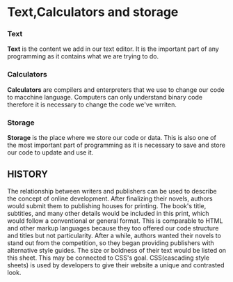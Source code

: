 <h1>Text,Calculators and storage</h1>
<h3>Text</h3> 
<p><b>Text</b> is the content we add in our text editor. It is the important part of any programming as it contains what we are trying to do.</p>
<h3>Calculators</h3>
<p><b>Calculators</b> are compilers and enterpreters that we use to change our code to macchine language. Computers can only understand binary code therefore it is necessary to change the code we've wrriten.  </p>
<h3>Storage</h3>
<P><b>Storage</b> is the place where we store our code or data.  This is also one of the most important part of programming as it is necessary to save and store our code to update and use it. </p>
<h2>HISTORY</h2>
<p>The relationship between writers and publishers can be used to describe the concept of online development. After finalizing their novels, authors would submit them to publishing houses for printing. The book's title, subtitles, and many other details would be included in this print, which would follow a conventional or general format. This is comparable to HTML and other markup languages because they too offered our code structure and titles but not particularity. After a while, authors wanted their novels to stand out from the competition, so they began providing publishers with alternative style guides. The size or boldness of their text would be listed on this sheet. This may be connected to CSS's goal. CSS(cascading style sheets) is used by developers to give their website a unique and contrasted look.</p>
